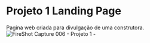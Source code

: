 # Projeto 1 Landing Page
 Pagina web criada para divulgação de uma construtora. 
 ![FireShot Capture 006 - Projeto 1 - ](https://user-images.githubusercontent.com/82480230/116499681-20d5d980-a883-11eb-807b-46bcbae5dbfe.png)

